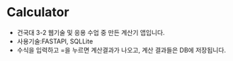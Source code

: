 # Calculator

* 건국대 3-2 웹기술 및 응용 수업 중 만든 계산기 앱입니다.
* 사용기술:FASTAPI, SQLLite
* 수식을 입력하고 =을 누르면 계산결과가 나오고, 계산 결과들은 DB에 저장됩니다.
